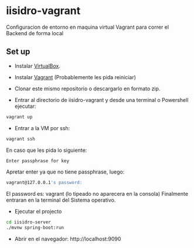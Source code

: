 # iisidro-vagrant

Configuracion de entorno en maquina virtual Vagrant para correr el Backend de forma local

## Set up

- Instalar [VirtualBox](https://www.virtualbox.org/wiki/Downloads).

- Instalar [Vagrant](https://www.vagrantup.com/downloads.html) (Probablemente les pida reiniciar)

- Clonar este mismo repositorio o descargarlo en formato zip.

- Entrar al directorio de iisidro-vagrant y desde una terminal o Powershell ejecutar:

```bash
vagrant up
```

- Entrar a la VM por ssh:

```bash
vagrant ssh
```

En caso que les pida lo siguiente:

```bash
Enter passphrase for key
```

Apretar enter ya que no tiene passphrase, luego:

```bash
vagrant@127.0.0.1's password:
```

El password es: vagrant (lo tipeado no aparecera en la consola)
Finalmente entraran en la terminal del Sistema operativo.


- Ejecutar el projecto

```bash
cd iisidro-server
./mvnw spring-boot:run
```

- Abrir en el navegador: http://localhost:9090
